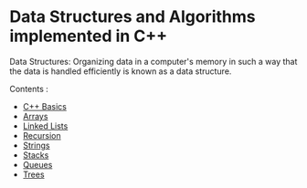 # Data Structures and Algorithms implemented in C++

Data Structures:
Organizing data in a computer's memory in such a way that the data is handled efficiently is known as a data structure.  
  
Contents :
+ [C++ Basics](https://github.com/niranjan-85/Data-structures/tree/master/C%2B%2B/Basics)
+ [Arrays](https://github.com/niranjan-85/Data-structures/tree/master/C%2B%2B/Arrays)
+ [Linked Lists](https://github.com/niranjan-85/Data-structures/tree/master/C%2B%2B/Linked%20lists)
+ [Recursion](https://github.com/niranjan-85/Data-structures/tree/master/C%2B%2B/Recursion)
+ [Strings](https://github.com/niranjan-85/Data-structures/tree/master/C%2B%2B/Strings)
+ [Stacks](https://github.com/niranjan-85/Data-structures/tree/master/C%2B%2B/Stacks)
+ [Queues](https://github.com/niranjan-85/Data-structures/tree/master/C++/Queues)
+ [Trees](https://github.com/niranjan-85/Data-structures/tree/master/C++/Queues)

